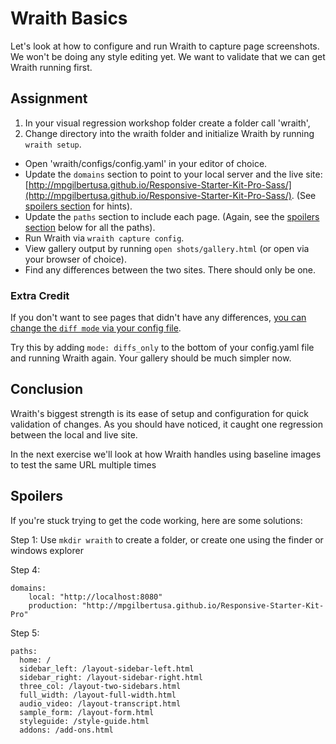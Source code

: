 # Wraith Basics

Let's look at how to configure and run Wraith to capture page screenshots. We won't be doing any style editing yet. We want to validate that we can get Wraith running first.

## Assignment

1. In your visual regression workshop folder create a folder call 'wraith',
2. Change directory into the wraith folder and initialize Wraith by running `wraith setup`.
- Open 'wraith/configs/config.yaml' in your editor of choice.
- Update the `domains` section to point to your local server and the live site: [http://mpgilbertusa.github.io/Responsive-Starter-Kit-Pro-Sass/](http://mpgilbertusa.github.io/Responsive-Starter-Kit-Pro-Sass/). (See [spoilers section](#spoilers) for hints).
- Update the `paths` section to include each page. (Again, see the [spoilers section](#spoilers) below for all the paths).
- Run Wraith via `wraith capture config`.
- View gallery output by running `open shots/gallery.html` (or open via your browser of choice).
- Find any differences between the two sites. There should only be one.

### Extra Credit

If you don't want to see pages that didn't have any differences, [you can change the `diff mode` via your config file](http://bbc-news.github.io/wraith/index.html#Configoptions).

Try this by adding `mode: diffs_only` to the bottom of your config.yaml file and running Wraith again. Your gallery should be much simpler now.

## Conclusion

Wraith's biggest strength is its ease of setup and configuration for quick validation of changes. As you should have noticed, it caught one regression between the local and live site.

In the next exercise we'll look at how Wraith handles using baseline images to test the same URL multiple times

## Spoilers

If you're stuck trying to get the code working, here are some solutions:

Step 1: Use `mkdir wraith` to create a folder, or create one using the finder or windows explorer

Step 4:

```
domains:
    local: "http://localhost:8080"
    production: "http://mpgilbertusa.github.io/Responsive-Starter-Kit-Pro"
```

Step 5:

```
paths:
  home: /
  sidebar_left: /layout-sidebar-left.html
  sidebar_right: /layout-sidebar-right.html
  three_col: /layout-two-sidebars.html
  full_width: /layout-full-width.html
  audio_video: /layout-transcript.html
  sample_form: /layout-form.html
  styleguide: /style-guide.html
  addons: /add-ons.html
```
